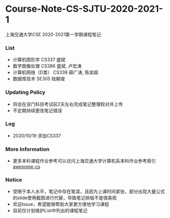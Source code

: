 # Course-Note-CS-SJTU-2020-2021-1
上海交通大学CSE 2020-2021第一学期课程笔记

### List
* 计算机图形学 CS337 盛斌
* 数字图像处理 CS386 盛斌, 卢宏涛
* 计算机网络（D类） CS339 薛广涛, 陈奕超
* 数据库技术 SE305 陆朝俊

### Updating Policy
* 将会在该门科目考试前2天左右完成笔记整理校对并上传
* 不定期持续更改笔记错误
### Log
* 2020/10/19 添加CS337

### More Information
* 更多本科课程作业参考可以访问上海交通大学计算机系本科作业参考索引[awesome-cs](https://github.com/SJTU-CSE/awesome-cs)

### Notice
* 受限于本人水平，笔记中存在笔误，且因为上课时间紧张，部分出现大量公式的slide使用截图进行代替，导致笔记排版不是很美观
* 欢迎Issue，希望能够帮助大家更方便地学习课程
* 目前仅计划维护List中列出的课程笔记
